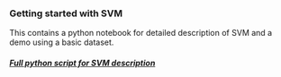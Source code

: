 ### Getting started with SVM

This contains a python notebook for detailed description of SVM and a demo using a basic dataset.


##### [Full python script for SVM description](script/svm_presentation.ipynb)
